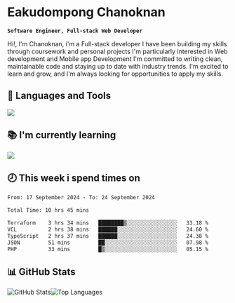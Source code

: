 # Eakudompong Chanoknan

**`Software Engineer, Full-stack Web Developer`**

<p>Hi!, I'm Chanoknan, i'm a Full-stack developer I have been building my skills
through coursework and personal projects I'm particularly interested in Web development
and Mobile app Development I'm committed to writing clean, maintainable
code and staying up to date with industry trends. I'm excited to learn
and grow, and I'm always looking for opportunities to apply my skills.</p>

## 🔧 Languages and Tools

  <a href="https://skillicons.dev">
    <img src="https://skillicons.dev/icons?i=typescript,javascript,html,css,php,java,python,laravel,nodejs,mongodb,react,nextjs,tailwind,mysql,planetscale,postgres,firebase&perline=9" />
  </a>
  
## 📚 I'm currently learning
  <a href="https://skillicons.dev">
    <img src="https://skillicons.dev/icons?i=go,rust,kotlin,androidstudio,graphql,docker,kubernetes,gcp,aws" />
  </a>

## 🕗 This week i spend times on

<!--START_SECTION:waka-->

```txt
From: 17 September 2024 - To: 24 September 2024

Total Time: 10 hrs 45 mins

Terraform    3 hrs 34 mins   ████████▒░░░░░░░░░░░░░░░░   33.18 %
VCL          2 hrs 38 mins   ██████░░░░░░░░░░░░░░░░░░░   24.60 %
TypeScript   2 hrs 37 mins   ██████░░░░░░░░░░░░░░░░░░░   24.38 %
JSON         51 mins         ██░░░░░░░░░░░░░░░░░░░░░░░   07.98 %
PHP          33 mins         █▒░░░░░░░░░░░░░░░░░░░░░░░   05.15 %
```

<!--END_SECTION:waka-->

## 📊 GitHub Stats

<p style="display: flex">
  <img alt="GitHub Stats" src="https://github-readme-stats.vercel.app/api?username=EC-9624&show_icons=true&theme=gruvbox&count_private=true"/>
  <img alt="Top Languages" src="https://github-readme-stats.vercel.app/api/top-langs/?username=EC-9624&layout=compact&theme=gruvbox" />  
</p>
